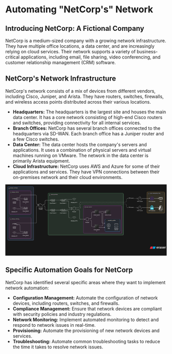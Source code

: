 # Automating "NetCorp's" Network
## Introducing NetCorp: A Fictional Company
NetCorp is a medium-sized company with a growing network infrastructure. They have multiple office locations, a data center, and are increasingly relying on cloud services. Their network supports a variety of business-critical applications, including email, file sharing, video conferencing, and customer relationship management (CRM) software.

## NetCorp's Network Infrastructure

NetCorp's network consists of a mix of devices from different vendors, including Cisco, Juniper, and Arista. They have routers, switches, firewalls, and wireless access points distributed across their various locations.

- **Headquarters:** The headquarters is the largest site and houses the main data center. It has a core network consisting of high-end Cisco routers and switches, providing connectivity for all internal services.
- **Branch Offices:** NetCorp has several branch offices connected to the headquarters via SD-WAN. Each branch office has a Juniper router and a few Cisco switches.
- **Data Center:** The data center hosts the company's servers and applications. It uses a combination of physical servers and virtual machines running on VMware. The network in the data center is primarily Arista equipment.
- **Cloud Infrastructure:** NetCorp uses AWS and Azure for some of their applications and services. They have VPN connections between their on-premises network and their cloud environments.

![NetCorp's Network Overview](diagram-export-6-24-2025-10_03_40-AM.png)

## Specific Automation Goals for NetCorp

NetCorp has identified several specific areas where they want to implement network automation:

- **Configuration Management:** Automate the configuration of network devices, including routers, switches, and firewalls.
- **Compliance Management:** Ensure that network devices are compliant with security policies and industry regulations.
- **Network Monitoring:** Implement automated monitoring to detect and respond to network issues in real-time.
- **Provisioning:** Automate the provisioning of new network devices and services.
- **Troubleshooting:** Automate common troubleshooting tasks to reduce the time it takes to resolve network issues.

